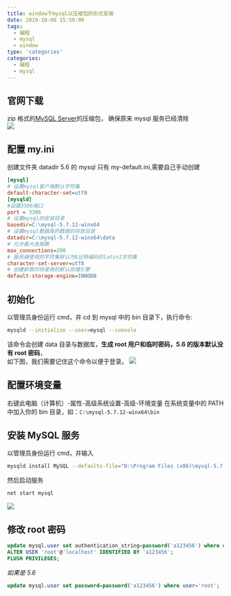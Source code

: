 ```yaml
---
title: window下mysql以压缩包的形式安装
date: 2019-10-08 15:59:00
tags:
  - 编程
  - mysql
  - window
type: 'categories'
categories:
  - 编程
  - mysql
---
```


## 官网下载

zip 格式的[MySQL Server](https://dev.mysql.com/downloads/mysql/)的压缩包，
确保原来 mysql 服务已经清除  
![](http://bhyblog.oss-cn-shenzhen.aliyuncs.com/hexo/chrome_oB4sWudNBK.png)

## 配置 my.ini

创建文件夹 datadir
5.6 的 mysql 只有 my-default.ini,需要自己手动创建

```ini
[mysql]
# 设置mysql客户端默认字符集
default-character-set=utf8
[mysqld]
#设置3306端口
port = 3306
# 设置mysql的安装目录
basedir=C:\mysql-5.7.12-winx64
# 设置mysql数据库的数据的存放目录
datadir=C:\mysql-5.7.12-winx64\data
# 允许最大连接数
max_connections=200
# 服务端使用的字符集默认为8比特编码的latin1字符集
character-set-server=utf8
# 创建新表时将使用的默认存储引擎
default-storage-engine=INNODB
```

<!--more-->

## 初始化

以管理员身份运行 cmd，并 cd 到 mysql 中的 bin 目录下，执行命令:

```bash
mysqld --initialize --user=mysql --console
```

该命令会创建 data 目录与数据库，**生成 root 用户和临时密码，5.6 的版本默认没有 root 密码**，  
如下图，我们需要记住这个命令以便于登录。
![](http://bhyblog.oss-cn-shenzhen.aliyuncs.com/hexo/Honeyview_QBABwU5M7J.png)

## 配置环境变量

右键此电脑（计算机）-属性-高级系统设置-高级-环境变量
在系统变量中的 PATH 中加入你的 bin 目录，如：`C:\mysql-5.7.12-winx64\bin`

## 安装 MySQL 服务

以管理员身份运行 cmd，并输入

```bash
mysqld install MySQL --defaults-file="D:\Program Files (x86)\mysql-5.7.21-winx64\my.ini"
```

然后启动服务

```bash
net start mysql
```

![](http://bhyblog.oss-cn-shenzhen.aliyuncs.com/hexo/ONENOTE_F31XYpWdUk.png)

## 修改 root 密码

```sql
update mysql.user set authentication_string=password('a123456') where user='root';
ALTER USER 'root'@'localhost' IDENTIFIED BY 'a123456';
FLUSH PRIVILEGES;
```

_如果是 5.6_

```sql
update mysql.user set password=password('a123456') where user='root';
```
